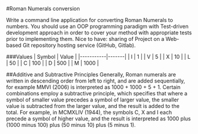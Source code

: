 #Roman Numerals conversion

Write a command line application for converting Roman Numerals to numbers. You should use an OOP programming paradigm
with Test-driven development approach in order to cover your method with appropriate tests prior to implementing them. 
Nice to have: sharing of Project on a Web-based Git repository hosting service (GitHub, Gitlab). 

###Values
| Symbol	| Value |
|-----------|-------|
| I |	1 |
| V |	5 |
| X |	10 |
| L |	50 |
| C |	100 |
| D |	500 |
| M |	1000 |

##Additive and Subtractive Principles
Generally, Roman numerals are written in descending order from left to right, and are added sequentially, for example
MMVI (2006) is interpreted as 1000 + 1000 + 5 + 1.
Certain combinations employ a subtractive principle, which specifies that where a symbol of smaller value precedes a 
symbol of larger value, the smaller value is subtracted from the larger value, and the result is added to the total.
For example, in MCMXLIV (1944), the symbols C, X and I each precede a symbol of higher value, and the result is 
interpreted as 1000 plus (1000 minus 100) plus (50 minus 10) plus (5 minus 1).
